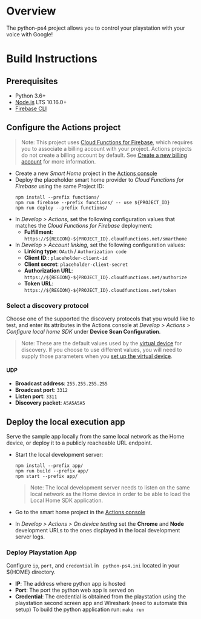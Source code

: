 # Overview

The python-ps4 project allows you to control your playstation with your voice with Google!

# Build Instructions

## Prerequisites

- Python 3.6+
- [Node.js](https://nodejs.org/) LTS 10.16.0+
- [Firebase CLI](https://firebase.google.com/docs/cli)

## Configure the Actions project

> Note: This project uses
> [Cloud Functions for Firebase](https://firebase.google.com/docs/functions),
> which requires you to associate a billing account with your project.
> Actions projects do not create a billing account by default. See
> [Create a new billing account](https://cloud.google.com/billing/docs/how-to/manage-billing-account#create_a_new_billing_account)
> for more information.

- Create a new _Smart Home_ project in the [Actions console](https://console.actions.google.com/)
- Deploy the placeholder smart home provider to _Cloud Functions for Firebase_
  using the same Project ID:
  ```
  npm install --prefix functions/
  npm run firebase --prefix functions/ -- use ${PROJECT_ID}
  npm run deploy --prefix functions/
  ```
- In _Develop > Actions_, set the following configuration values that matches the
  _Cloud Functions for Firebase_ deployment:
  - **Fulfillment**: `https://${REGION}-${PROJECT_ID}.cloudfunctions.net/smarthome`
- In _Develop > Account linking_, set the following configuration values:
  - **Linking type**: `OAuth` / `Authorization code`
  - **Client ID**:: `placeholder-client-id`
  - **Client secret**: `placeholder-client-secret`
  - **Authorization URL**: `https://${REGION}-${PROJECT_ID}.cloudfunctions.net/authorize`
  - **Token URL**: `https://${REGION}-${PROJECT_ID}.cloudfunctions.net/token`

### Select a discovery protocol

Choose one of the supported the discovery protocols that you would like to test,
and enter its attributes in the Actions console at
_Develop > Actions > Configure local home SDK_ under **Device Scan Configuration**.

> Note: These are the default values used by the [virtual device](device/README.md)
> for discovery. If you choose to use different values, you will need to supply
> those parameters when you [set up the virtual device](#set-up-the-virtual-device).

#### UDP
- **Broadcast address**: `255.255.255.255`
- **Broadcast port**: `3312`
- **Listen port**: `3311`
- **Discovery packet**: `A5A5A5A5`

## Deploy the local execution app

Serve the sample app locally from the same local network as the Home device,
or deploy it to a publicly reacheable URL endpoint.

- Start the local development server:
  ```
  npm install --prefix app/
  npm run build --prefix app/
  npm start --prefix app/
  ```
  > Note: The local development server needs to listen on the same local network as
  > the Home device in order to be able to load the Local Home SDK application.

- Go to the smart home project in the [Actions console](https://console.actions.google.com/)
- In _Develop > Actions > On device testing_ set the **Chrome** and **Node** development URLs to the ones displayed in the local development server logs.

### Deploy Playstation App
Configure `ip`, `port`, and `credential` in ` python-ps4.ini` located in your ${HOME} directory. 

- **IP**: The address where python app is hosted
- **Port**: The port the python web app is served on
- **Credential**: The credential is obtained from the playstation using the playstation second screen app and Wireshark (need to automate this setup)
To build the python application run:
    `make run`
